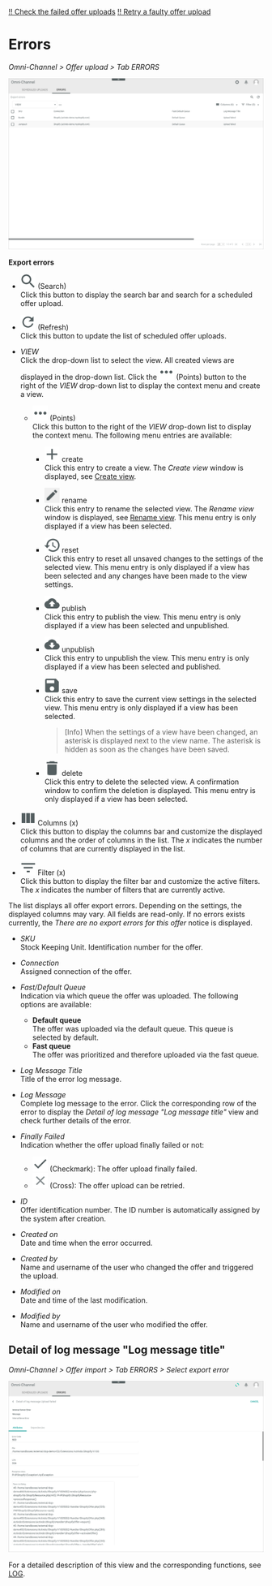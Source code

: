 [!! Check the failed offer uploads](../Operation/03_CheckOfferUpload.md#check-the-failed-offer-uploads)
[!! Retry a faulty offer upload](../Troubleshooting/01_RetryFaultyUpload.md)


# Errors

*Omni-Channel > Offer upload > Tab ERRORS*

![Errors](../../Assets/Screenshots/Channels/OfferUpload/Errors/ExportErrors.png "[Errors]")

**Export errors**

- ![Search](../../Assets/Icons/Search.png "[Search]") (Search)   
  Click this button to display the search bar and search for a scheduled offer upload.

- ![Refresh](../../Assets/Icons/Refresh01.png "[Refresh]") (Refresh)   
  Click this button to update the list of scheduled offer uploads.

- *VIEW*   
    Click the drop-down list to select the view. All created views are displayed in the drop-down list. Click the ![Points](../../Assets/Icons/Points01.png "[Points]") (Points) button to the right of the *VIEW* drop-down list to display the context menu and create a view.   

    - ![Points](../../Assets/Icons/Points01.png "[Points]") (Points)      
        Click this button to the right of the *VIEW* drop-down list to display the context menu. The following menu entries are available:

        - ![Create](../../Assets/Icons/Plus06.png "[Create]") create  
            Click this entry to create a view. The *Create view* window is displayed, see [Create view](#create-view).

        - ![Rename](../../Assets/Icons/Edit02.png "[Rename]") rename  
            Click this entry to rename the selected view. The *Rename view* window is displayed, see [Rename view](#rename-view). This menu entry is only displayed if a view has been selected.

        - ![Reset](../../Assets/Icons/Reset.png "[Reset]") reset  
            Click this entry to reset all unsaved changes to the settings of the selected view. This menu entry is only displayed if a view has been selected and any changes have been made to the view settings.

        - ![Publish](../../Assets/Icons/Publish.png "[Publish]") publish  
            Click this entry to publish the view. This menu entry is only displayed if a view has been selected and unpublished.

        - ![Unpublish](../../Assets/Icons/Unpublish.png "[Unpublish]") unpublish  
            Click this entry to unpublish the view. This menu entry is only displayed if a view has been selected and published.

        - ![Save](../../Assets/Icons/Save.png "[Save]") save  
            Click this entry to save the current view settings in the selected view. This menu entry is only displayed if a view has been selected.

            > [Info] When the settings of a view have been changed, an asterisk is displayed next to the view name. The asterisk is hidden as soon as the changes have been saved.

        - ![Delete](../../Assets/Icons/Trash01.png "[Delete]") delete  
            Click this entry to delete the selected view. A confirmation window to confirm the deletion is displayed. This menu entry is only displayed if a view has been selected.


- ![Columns](../../Assets/Icons/Columns.png "[Columns]") Columns (x)   
  Click this button to display the columns bar and customize the displayed columns and the order of columns in the list. The *x* indicates the number of columns that are currently displayed in the list.

- ![Filter](../../Assets/Icons/Filter.png "[Filter]") Filter (x)   
Click this button to display the filter bar and customize the active filters. The *x* indicates the number of filters that are currently active.

The list displays all offer export errors. Depending on the settings, the displayed columns may vary. All fields are read-only. If no errors exists currently, the *There are no export errors for this offer* notice is displayed.

- *SKU*   
  Stock Keeping Unit. Identification number for the offer.

- *Connection*   
  Assigned connection of the offer.

- *Fast/Default Queue*    
  Indication via which queue the offer was uploaded. The following options are available:
  - **Default queue**   
    The offer was uploaded via the default queue. This queue is selected by default.
  - **Fast queue**   
    The offer was prioritized and therefore uploaded via the fast queue.

[comment]: <> (Stimmt das?Wo wähle ich das aus/ordne ich das zu? Workflows?)

- *Log Message Title*    
  Title of the error log message.

- *Log Message*   
  Complete log message to the error. Click the corresponding row of the error to display the *Detail of log message "Log message title"* view and check further details of the error.

- *Finally Failed*   
  Indication whether the offer upload finally failed or not:
  - ![Check](../../Assets/Icons/Check.png "[Check]") (Checkmark): The offer upload finally failed.
  - ![Cross](../../Assets/Icons/Cross02.png "[Cross]") (Cross): The offer upload can be retried.

- *ID*  
  Offer identification number. The ID number is automatically assigned by the system after creation.

- *Created on*  
  Date and time when the error occurred.

- *Created by*  
  Name and username of the user who changed the offer and triggered the upload.

- *Modified on*  
  Date and time of the last modification.

- *Modified by*  
  Name and username of the user who modified the offer.

[comment]: <> (Spaltenbeschreibung prüfen - was bezieht sich auf den Error und was auf das offer selbst?)


## Detail of log message "Log message title"

*Omni-Channel > Offer import > Tab ERRORS > Select export error*

![Detail of log message](../../Assets/Screenshots/Channels/OfferUpload/Errors/DetailLogMessage.png "[Detail of log message]")

For a detailed description of this view and the corresponding functions, see [LOG](./06a_Log.md#detail-of-log-message-log-message-title).